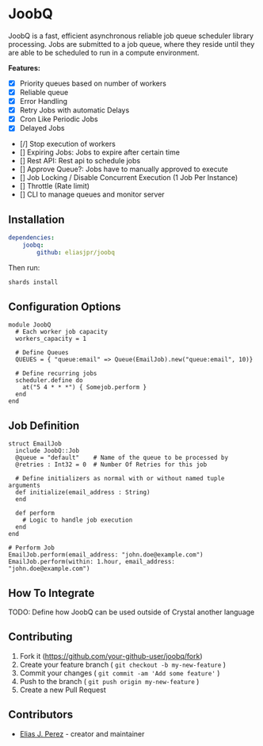 # JoobQ

JoobQ is a fast, efficient asynchronous reliable job queue scheduler library processing. Jobs are submitted
to a job queue, where they reside until they are able to be scheduled to run in a
compute environment.

**Features:**

* [x] Priority queues based on number of workers
* [x] Reliable queue
* [x] Error Handling
* [x] Retry Jobs with automatic Delays
* [x] Cron Like Periodic Jobs
* [x] Delayed Jobs
* [/] Stop execution of workers
* [] Expiring Jobs: Jobs to expire after certain time
* [] Rest API: Rest api to schedule jobs
* [] Approve Queue?: Jobs have to manually approved to execute
* [] Job Locking / Disable Concurrent Execution (1 Job Per Instance)
* [] Throttle (Rate limit)
* [] CLI to manage queues and monitor server

## Installation

```yaml
dependencies:
    joobq:
        github: eliasjpr/joobq
```

Then run:

``` bash
shards install
```

## Configuration Options

```crystal
module JoobQ
  # Each worker job capacity
  workers_capacity = 1
  
  # Define Queues
  QUEUES = { "queue:email" => Queue(EmailJob).new("queue:email", 10)}

  # Define recurring jobs
  scheduler.define do
    at("5 4 * * *") { Somejob.perform }
  end
end
```

## Job Definition

```crystal
struct EmailJob
  include JoobQ::Job
  @queue = "default"    # Name of the queue to be processed by
  @retries : Int32 = 0  # Number Of Retries for this job

  # Define initializers as normal with or without named tuple arguments
  def initialize(email_address : String)
  end

  def perform
    # Logic to handle job execution
  end
end

# Perform Job
EmailJob.perform(email_address: "john.doe@example.com")
EmailJob.perform(within: 1.hour, email_address: "john.doe@example.com")
```

## How To Integrate

TODO: Define how JoobQ can be used outside of Crystal another language

## Contributing

1. Fork it (<https://github.com/your-github-user/joobq/fork>)
2. Create your feature branch ( `git checkout -b my-new-feature` )
3. Commit your changes ( `git commit -am 'Add some feature'` )
4. Push to the branch ( `git push origin my-new-feature` )
5. Create a new Pull Request

## Contributors

* [Elias J. Perez](https://github.com/your-github-user) - creator and maintainer

